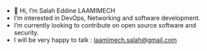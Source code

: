 - 👋 Hi, I’m Salah Eddine LAAMIMECH
- I’m interested in DevOps, Networking and software development.
- I’m currently looking to contribute on open source software and security.
- I will be very happy to talk : laamimech.salah@gmail.com

<!---
sre95/sre95 is a ✨ special ✨ repository because its `README.md` (this file) appears on your GitHub profile.
You can click the Preview link to take a look at your changes.
--->
